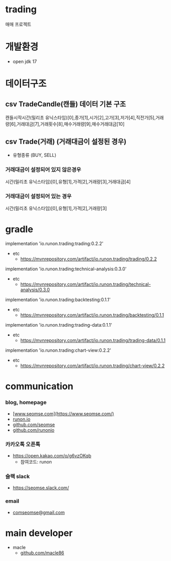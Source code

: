 # trading
매매 프로젝트

# 개발환경
- open jdk 17

# 데이터구조
## csv TradeCandle(캔들) 데이터 기본 구조
캔들시작시간(밀리초 유닉스타임)[0],종가[1],시가[2],고가[3],저가[4],직전가[5],거래량[6],거래대금[7],거래횟수[8],매수거래량[9],매수거래대금[10]

## csv Trade(거래) (거래대금이 설정된 경우)
- 유형종류 (BUY, SELL)

### 거래대금이 설정되어 있지 않은경우
시간(밀리초 유닉스타임)[0],유형[1],가격[2],거래량[3],거래대금[4]

### 거래대금이 설정되어 있는 경우
시간(밀리초 유닉스타임)[0],유형[1],가격[2],거래량[3]

# gradle
implementation 'io.runon.trading:trading:0.2.2'
- etc
    - https://mvnrepository.com/artifact/io.runon.trading/trading/0.2.2

implementation 'io.runon.trading:technical-analysis:0.3.0'
- etc
    - https://mvnrepository.com/artifact/io.runon.trading/technical-analysis/0.3.0

implementation 'io.runon.trading:backtesting:0.1.1'
- etc
    - https://mvnrepository.com/artifact/io.runon.trading/backtesting/0.1.1

implementation 'io.runon.trading:trading-data:0.1.1'
- etc
    - https://mvnrepository.com/artifact/io.runon.trading/trading-data/0.1.1
    
implementation 'io.runon.trading:chart-view:0.2.2'
- etc
    - https://mvnrepository.com/artifact/io.runon.trading/chart-view/0.2.2

# communication
### blog, homepage
- [www.seomse.com](https://www.seomse.com/)
- [runon.io](https://runon.io)
- [github.com/seomse](https://github.com/seomse)
- [github.com/runonio](https://github.com/runonio)

### 카카오톡 오픈톡
 - https://open.kakao.com/o/g6vzOKqb
     - 참여코드: runon
### 슬랙 slack
- https://seomse.slack.com/

### email
 - comseomse@gmail.com
 
# main developer
 - macle
    -  [github.com/macle86](https://github.com/macle86)
